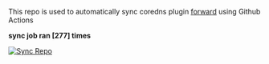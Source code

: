 This repo is used to automatically sync coredns plugin [forward](https://github.com/QZLin/forward) using Github Actions

**sync job ran [277] times**

[![Sync Repo](https://github.com/QZLin/coredns-extract/actions/workflows/sync.yaml/badge.svg)](https://github.com/QZLin/coredns-extract/actions/workflows/sync.yaml)
